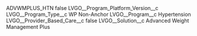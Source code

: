 <?xml version="1.0" encoding="UTF-8"?>
<CustomMetadata xmlns="http://soap.sforce.com/2006/04/metadata" xmlns:xsi="http://www.w3.org/2001/XMLSchema-instance" xmlns:xsd="http://www.w3.org/2001/XMLSchema">
    <label>ADVWMPLUS_HTN</label>
    <protected>false</protected>
    <values>
        <field>LVGO__Program_Platform_Version__c</field>
        <value xsi:nil="true"/>
    </values>
    <values>
        <field>LVGO__Program_Type__c</field>
        <value xsi:type="xsd:string">WP Non-Anchor</value>
    </values>
    <values>
        <field>LVGO__Program__c</field>
        <value xsi:type="xsd:string">Hypertension</value>
    </values>
    <values>
        <field>LVGO__Provider_Based_Care__c</field>
        <value xsi:type="xsd:boolean">false</value>
    </values>
    <values>
        <field>LVGO__Solution__c</field>
        <value xsi:type="xsd:string">Advanced Weight Management Plus</value>
    </values>
</CustomMetadata>
